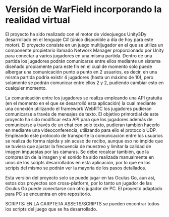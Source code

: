 # Versión de WarField incorporando la realidad virtual

El proyecto ha sido realizado con el motor de videojuegos Unity3Dy desarrollado en el lenguaje C# (único disponible a día de hoy para este motor). El proyecto consiste en un juego multijugador en el que se utiliza un componente propietario llamado Network Manager proporcionado por Unity para conectar a varios jugadores en una misma partida. Dentro de una partida los jugadores podrán comunicarse entre ellos mediante un sistema diseñado propiamente para este fin en el cual de momento solo puede albergar una comunicación punto a punto en 2 usuarios, es decir, en una misma partida podría existir 4 jugadores (hasta un máximo de 10), pero solamente se podrán comunicar entre ellos 2 y 2, pudiendo cambiar esto en cualquier momento.

La comunicación entre los jugadores se realiza empleando una API gratuita (en el momento en el que se desarrolló esta aplicación) la cual mediante una conexión utilizando el framework WebRTC los jugadores pudieran comunicarse a través de mensajes de texto. El objetivo primordial de este proyecto ha sido modificar esta API para que los jugadores además de comunicarse a través de un chat con solo texto, pudieran también hacerlo en mediante una videoconferencia, utilizando para ello el protocolo UDP. Empleando este protocolo de transporte la comunicación entre los usuarios se realiza de forma rápida y sin acuso de recibo, aunque eso no impide que se tuviera que ajustar la frecuencia de muestreo y limitar la calidad de imagen impuestas por las cámaras. Se debe recalcar también, que la compresión de la imagen y el sonido ha sido realizada manualmente en unos de los scripts desarrollados en esta aplicación, por lo que en los scripts del mismo se podrán ver la mayoria de los pasos detallados.

Esta versión del proyecto solo se puede jugar en las Oculus Go, aun así, estos dos proyectos son cross-platform, por lo tanto un jugador de las Oculus Go puede conectarse con otro jugador de PC. El proyecto adaptado para PC se encuentra en otro repositorio.
 
SCRIPTS: EN LA CARPTETA ASSETS/SCRIPTS se pueden encontrar todos los scripts del juego que se ha desarrollado.
